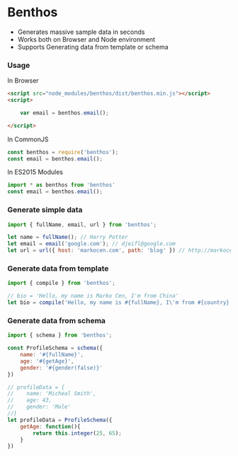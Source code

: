 # Benthos
 * Generates massive sample data in seconds
 * Works both on Browser and Node environment
 * Supports Generating data from template or schema

### Usage
In Browser
```html
<script src="node_modules/benthos/dist/benthos.min.js"></script>
<script>

    var email = benthos.email();

</script>
```
In CommonJS
```javascript
const benthos = require('benthos');
const email = benthos.email();
```
In ES2015 Modules
```javascript
import * as benthos from 'benthos'
const email = benthos.email();
```

### Generate simple data
```javascript
import { fullName, email, url } from 'benthos';

let name = fullName(); // Harry Potter
let email = email('google.com'); // djeifl@google.com
let url = url({ host: 'markocen.com', path: 'blog' }) // http://markocen.com/blog
```

### Generate data from template
```javascript
import { compile } from 'benthos';

// bio = 'Hello, my name is Marko Cen, I'm from China'
let bio = compile('Hello, my name is #{fullName}, I\'m from #{country}');
```

### Generate data from schema
```javascript
import { schema } from 'benthos';

const ProfileSchema = schema({
    name: '#{fullName}',
    age: '#{getAge}',
    gender: '#{gender(false)}'
})

// profileData = {
//    name: 'Micheal Smith',
//    age: 43,
//    gender: 'Male'
//}
let profileData = ProfileSchema({
    getAge: function(){
        return this.integer(25, 65);
    }
})
```
